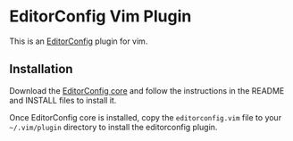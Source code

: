 # EditorConfig Vim Plugin

This is an [EditorConfig][] plugin for vim.

## Installation

Download the [EditorConfig core][] and follow the instructions in the README
and INSTALL files to install it.

Once EditorConfig core is installed, copy the `editorconfig.vim` file to your
`~/.vim/plugin` directory to install the editorconfig plugin.

[EditorConfig]: http://editorconfig.org
[EditorConfig core]: https://github.com/editorconfig/editorconfig

